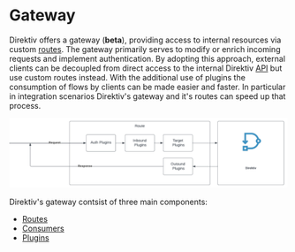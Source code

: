 # Gateway

Direktiv offers a gateway (**beta**), providing access to internal resources via custom [routes](routes.md). The gateway primarily serves to modify or enrich incoming requests and implement authentication. 
By adopting this approach, external clients can be decoupled from direct access to the internal Direktiv [API](../api.md) but use custom routes instead. 
With the additional use of plugins the consumption of flows by clients can be made easier and faster. In particular in integration scenarios Direktiv's gateway and it's routes can speed up that process.
<p align=center>
<img src="gateway.png" alt="direktiv-specification"/>
</p>


Direktiv's gateway contsist of three main components:

- [Routes](routes.md)
- [Consumers](consumers.md)
- [Plugins](plugins/auth/index.md)